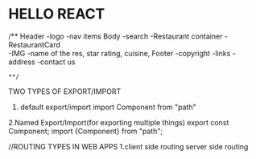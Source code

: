 # HELLO REACT

/**
Header 
   -logo
   -nav items
Body
    -search
    -Restaurant container
       -RestaurantCard   
          -IMG
          -name of the res, star rating, cuisine,
Footer
    -copyright
    -links
    -address
    -contact us          

    **/

TWO TYPES OF EXPORT/IMPORT
1. default export/import
import Component from "path"

2.Named Export/Import(for exporting multiple things)
export const Component;
import {Component} from "path";

//ROUTING TYPES IN WEB APPS
1.client side routing
server side routing